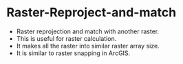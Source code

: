 # Raster-Reproject-and-match
* Raster reprojection and match with another raster.
* This is useful for raster calculation.
* It makes all the raster into similar raster array size.
* It is similar to raster snapping in ArcGIS.
